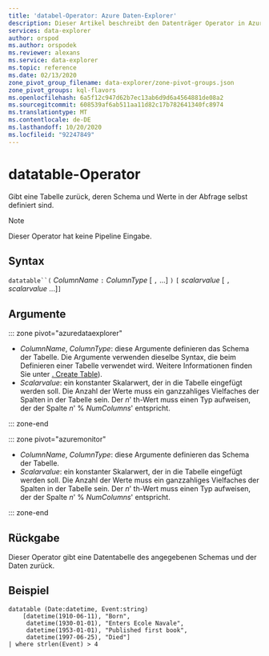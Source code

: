 ```yaml
---
title: 'databel-Operator: Azure Daten-Explorer'
description: Dieser Artikel beschreibt den Datenträger Operator in Azure Daten-Explorer.
services: data-explorer
author: orspod
ms.author: orspodek
ms.reviewer: alexans
ms.service: data-explorer
ms.topic: reference
ms.date: 02/13/2020
zone_pivot_group_filename: data-explorer/zone-pivot-groups.json
zone_pivot_groups: kql-flavors
ms.openlocfilehash: 6a5f12c947d62b7ec13ab6d9d6a4564881de08a2
ms.sourcegitcommit: 608539af6ab511aa11d82c17b782641340fc8974
ms.translationtype: MT
ms.contentlocale: de-DE
ms.lasthandoff: 10/20/2020
ms.locfileid: "92247849"
---
```

# <a name="datatable-operator"></a>datatable-Operator

Gibt eine Tabelle zurück, deren Schema und Werte in der Abfrage selbst definiert sind.

> [!NOTE]
> Dieser Operator hat keine Pipeline Eingabe.

## <a name="syntax"></a>Syntax

`datatable``(` *ColumnName* `:` *ColumnType* [ `,` ...] `)` `[` *scalarvalue* [ `,` *scalarvalue* ...]`]`

## <a name="arguments"></a>Argumente

::: zone pivot="azuredataexplorer"

* *ColumnName*, *ColumnType*: diese Argumente definieren das Schema der Tabelle. Die Argumente verwenden dieselbe Syntax, die beim Definieren einer Tabelle verwendet wird.
  Weitere Informationen finden Sie unter [. Create Table](../management/create-table-command.md)).
* *Scalarvalue*: ein konstanter Skalarwert, der in die Tabelle eingefügt werden soll. Die Anzahl der Werte muss ein ganzzahliges Vielfaches der Spalten in der Tabelle sein. Der *n*' th-Wert muss einen Typ aufweisen, der der Spalte *n*'  %  *NumColumns*' entspricht.

::: zone-end

::: zone pivot="azuremonitor"

* *ColumnName*, *ColumnType*: diese Argumente definieren das Schema der Tabelle.
* *Scalarvalue*: ein konstanter Skalarwert, der in die Tabelle eingefügt werden soll. Die Anzahl der Werte muss ein ganzzahliges Vielfaches der Spalten in der Tabelle sein. Der *n*' th-Wert muss einen Typ aufweisen, der der Spalte *n*'  %  *NumColumns*' entspricht.

::: zone-end

## <a name="returns"></a>Rückgabe

Dieser Operator gibt eine Datentabelle des angegebenen Schemas und der Daten zurück.

## <a name="example"></a>Beispiel

```kusto
datatable (Date:datetime, Event:string)
    [datetime(1910-06-11), "Born",
     datetime(1930-01-01), "Enters Ecole Navale",
     datetime(1953-01-01), "Published first book",
     datetime(1997-06-25), "Died"]
| where strlen(Event) > 4
```
